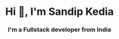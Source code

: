<h1 align="center">Hi 👋, I'm Sandip Kedia</h1>
<h3 align="center">I'm a Fullstack developer from India</h3>
